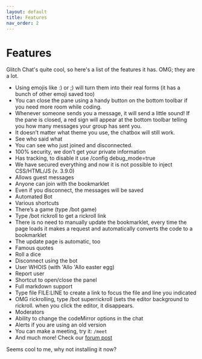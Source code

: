 ```yaml
---
layout: default
title: Features
nav_order: 2
---
```

# Features

Glitch Chat's quite cool, so here's a list of the features it has. OMG; they are a lot.

* Using emojis like :) or ;) will turn them into their real forms (it has a bunch of other emoji saved too)
* You can close the pane using a handy button on the bottom toolbar if you need more room while coding.
* Whenever someone sends you a message, it will send a little sound! If the pane is closed, a red sign will appear at the bottom toolbar telling you how many messages your group has sent you.
* It doesn’t matter what theme you use, the chatbox will still work.
* See who said what
* You can see who just joined and disconnected.
* 100% security, we don’t get your private information
* Has tracking, to disable it use /config debug_mode=true
* We have secured everything and now it is not possible to inject CSS/HTML/JS (v. 3.9.0)
* Allows guest messages
* Anyone can join with the bookmarklet
* Even if you disconnect, the messages will be saved
* Automated Bot
* Various shortcuts
* There’s a game (type /bot game)
* Type /bot rickroll to get a rickroll link
* There is no need to manually update the bookmarklet, every time the page loads it makes a request and automatically converts the code to a bookmarklet
* The update page is automatic, too
* Famous quotes
* Roll a dice
* Disconnect using the bot
* User WHOIS (with 'Allo 'Allo easter egg)
* Report user
* Shortcut to open/close the panel
* Full markdown support
* Type file FILE:LINE to create a link to focus the file and line you indicated
* OMG rickrolling, type /bot superrickroll (sets the editor background to rickroll. when you click the editor, it disappears.
* Moderators
* Ability to change the codeMirror options in the chat
* Alerts if you are using an old version
* You can make a meeting, try it: `/meet`
* And much more! Check our [forum post](https://support.glitch.com/t/meet-the-open-source-glitch-chat/53428?u=tiagorangel2011)

Seems cool to me, why not installing it now?
